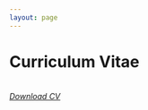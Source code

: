 ```yaml
---
layout: page
---
```


# Curriculum Vitae

*<br /> [Download CV](/CV_StefanPasch_V2022_04_03.pdf) <br />*

